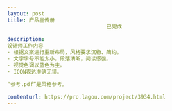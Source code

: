```yaml
---                
layout: post       
title: 产品宣传册
                                已完成
           
description: 
设计师工作内容
· 根据文案进行重新布局，风格要求沉稳、简约。
· 文字字号不能太小，段落清晰，阅读感强。
· 视觉色调以蓝色为主。
· ICON表达准确无误。

“参考.pdf”是风格参考。
     
contenturl: https://pro.lagou.com/project/3934.html      
---                 
```

